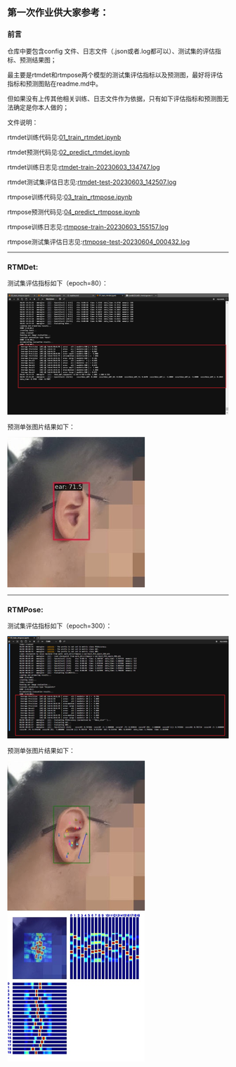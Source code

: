 ## 第一次作业供大家参考：

### 前言
仓库中要包含config 文件、日志文件（.json或者.log都可以）、测试集的评估指标、预测结果图；

最主要是rtmdet和rtmpose两个模型的测试集评估指标以及预测图，最好将评估指标和预测图贴在readme.md中。

但如果没有上传其他相关训练、日志文件作为依据，只有如下评估指标和预测图无法确定是你本人做的；

文件说明：

rtmdet训练代码见:[01_train_rtmdet.ipynb](01_train_rtmdet.ipynb)

rtmdet预测代码见:[02_predict_rtmdet.ipynb](02_predict_rtmdet.ipynb)

rtmdet训练日志见:[rtmdet-train-20230603_134747.log](rtmdet-train-20230603_134747.log)

rtmdet测试集评估日志见:[rtmdet-test-20230603_142507.log](rtmdet-test-20230603_142507.log)

rtmpose训练代码见:[03_train_rtmpose.ipynb](03_train_rtmpose.ipynb)

rtmpose预测代码见:[04_predict_rtmpose.ipynb](04_predict_rtmpose.ipynb)

rtmpose训练日志见:[rtmpose-train-20230603_155157.log](rtmpose-train-20230603_155157.log)

rtmpose测试集评估日志见:[rtmpose-test-20230604_000432.log](rtmpose-test-20230604_000432.log)

---

### RTMDet:

测试集评估指标如下（epoch=80）：

![img](&temp/rtmdet_test.jpg)

预测单张图片结果如下：

![img](mmdetection/outputs/vis/myEar.jpg)

---


### RTMPose:

测试集评估指标如下（epoch=300）：

![img](&temp/rtmpose_test.jpg)

预测单张图片结果如下：

![img](mmpose/outputs/myEar.jpg)


